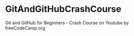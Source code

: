 # GitAndGitHubCrashCourse
Git and GitHub for Beginners - Crash Course on Youtube by freeCodeCamp.org
